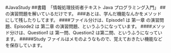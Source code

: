 #JavaStudy
##書籍　「情報処理技術者テキスト Java プログラミング入門」
##の演習問題を解いているだけです。
###あとは、学んだ機能なんかをメソッドにして残したりしてます。
####ファイル分けは、Episode1 は 第一章 の演習問題、Episode2 は 第二章 の演習問題、というふうになっています。
####メソッド分けは、Question1 は 第一問、Question2 は第二問、というふうになっています。
#####Study ファイルはメモのようなもので、覚えておきたい機能などを保存しています。